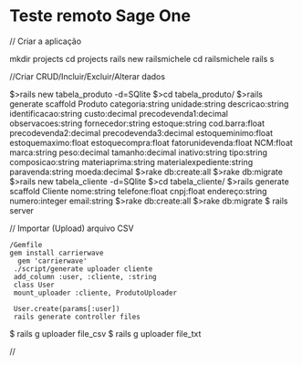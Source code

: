 # Teste remoto Sage One

 // Criar a aplicação
 
 mkdir projects 
 cd projects
 rails new railsmichele
 cd railsmichele
 rails s
 
 //Criar CRUD/Incluir/Excluir/Alterar dados
  
 $>rails new tabela_produto -d=SQlite
 $>cd tabela_produto/
 $>rails generate scaffold Produto categoria:string unidade:string descricao:string identificacao:string custo:decimal precodevenda1:decimal observacoes:string fornecedor:string estoque:string cod.barra:float precodevenda2:decimal precodevenda3:decimal estoqueminimo:float estoquemaximo:float estoquecompra:float fatorunidevenda:float NCM:float marca:string peso:decimal tamanho:decimal inativo:string tipo:string composicao:string materiaprima:string materialexpediente:string paravenda:string moeda:decimal
 $>rake db:create:all
 $>rake db:migrate
 $>rails new tabela_cliente -d=SQlite
 $>cd tabela_cliente/
 $>rails generate scaffold Cliente nome:string telefone:float cnpj:float endereço:string numero:integer email:string
 $>rake db:create:all
 $>rake db:migrate
 $ rails server

   // Importar (Upload) arquivo CSV
   
    /Gemfile
	gem install carrierwave
      gem 'carrierwave'
	 ./script/generate uploader cliente
	 add_column :user, :cliente, :string
	 class User
     mount_uploader :cliente, ProdutoUploader
	 
	 User.create(params[:user]) 
     rails generate controller files
	 
   $ rails g uploader file_csv
   $ rails g uploader file_txt
   
   // 
 

